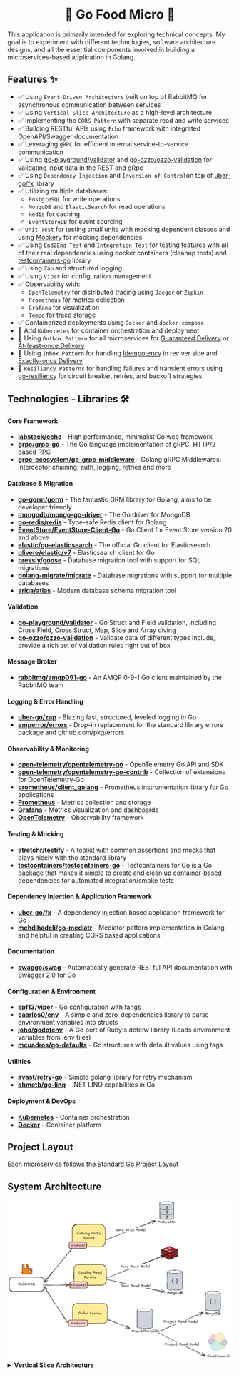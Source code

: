 <h1 align="center">🍔 Go Food Micro 🍟</h1>

This application is primarily intended for exploring technical concepts. My goal is to experiment with different technologies, software architecture designs, and all the essential components involved in building a microservices-based application in Golang.

## Features :sparkles:

- ✅ Using `Event-Driven Architecture` built on top of RabbitMQ for asynchronous communication between services
- ✅ Using `Vertical Slice Architecture` as a high-level architecture
- ✅ Implementing the `CQRS Pattern` with separate read and write services
- ✅ Building RESTful APIs using `Echo` framework with integrated OpenAPI/Swagger documentation
- ✅ Leveraging `gRPC` for efficient internal service-to-service communication
- ✅ Using [go-playground/validator](https://github.com/go-playground/validator) and [go-ozzo/ozzo-validation](https://github.com/go-ozzo/ozzo-validation) for validating input data in the REST and gRpc
- ✅ Using `Dependency Injection` and `Inversion of Control`on top of [uber-go/fx](https://github.com/uber-go/fx) library
- ✅ Utilizing multiple databases:
  - `PostgreSQL` for write operations
  - `MongoDB` and `ElasticSearch` for read operations
  - `Redis` for caching
  - `EventStoreDB` for event sourcing
- ✅ `Unit Test` for testing small units with mocking dependent classes and using [Mockery](https://github.com/vektra/mockery) for mocking dependencies
- ✅ Using `End2End Test` and `Integration Test` for testing features with all of their real dependencies using docker containers (cleanup tests) and [testcontainers-go](https://github.com/testcontainers/testcontainers-go) library
- ✅ Using `Zap` and structured logging
- ✅ Using `Viper` for configuration management
- ✅ Observability with:
  - `OpenTelemetry` for distributed tracing using `Jaeger` or `Zipkin`
  - `Prometheus` for metrics collection
  - `Grafana` for visualization
  - `Tempo` for trace storage
- ✅ Containerized deployments using `Docker` and `docker-compose`
- 🚧 Add `Kubernetes` for container orchestration and deployment
- 🚧 Using `Outbox Pattern` for all microservices for [Guaranteed Delivery](https://www.enterpriseintegrationpatterns.com/GuaranteedMessaging.html) or [At-least-once Delivery](https://www.cloudcomputingpatterns.org/at_least_once_delivery/)
- 🚧 Using `Inbox Pattern` for handling [Idempotency](https://www.cloudcomputingpatterns.org/idempotent_processor/) in reciver side and [Exactly-once Delivery](https://www.cloudcomputingpatterns.org/exactly_once_delivery/)
- 🚧 `Resiliency Patterns` for handling failures and transient errors using [go-resiliency](https://github.com/eapache/go-resiliency) for circuit breaker, retries, and backoff strategies

## Technologies - Libraries 🛠️

<h4>Core Framework</h4>

- **[labstack/echo](https://github.com/labstack/echo)** - High performance, minimalist Go web framework
- **[grpc/grpc-go](https://github.com/grpc/grpc-go)** - The Go language implementation of gRPC. HTTP/2 based RPC
- **[grpc-ecosystem/go-grpc-middleware](https://github.com/grpc-ecosystem/go-grpc-middleware)** - Golang gRPC Middlewares: interceptor chaining, auth, logging, retries and more

<h4>Database & Migration</h4>

- **[go-gorm/gorm](https://github.com/go-gorm/gorm)** - The fantastic ORM library for Golang, aims to be developer friendly
- **[mongodb/mongo-go-driver](https://github.com/mongodb/mongo-go-driver)** - The Go driver for MongoDB
- **[go-redis/redis](https://github.com/go-redis/redis)** - Type-safe Redis client for Golang
- **[EventStore/EventStore-Client-Go](https://github.com/EventStore/EventStore-Client-Go)** - Go Client for Event Store version 20 and above
- **[elastic/go-elasticsearch](https://github.com/elastic/go-elasticsearch)** - The official Go client for Elasticsearch
- **[olivere/elastic/v7](https://github.com/olivere/elastic/v7)** - Elasticsearch client for Go
- **[pressly/goose](https://github.com/pressly/goose)** - Database migration tool with support for SQL migrations
- **[golang-migrate/migrate](https://github.com/golang-migrate/migrate)** - Database migrations with support for multiple databases
- **[ariga/atlas](https://atlasgo.io/)** - Modern database schema migration tool

<h4>Validation</h4>

- **[go-playground/validator](https://github.com/go-playground/validator)** - Go Struct and Field validation, including Cross Field, Cross Struct, Map, Slice and Array diving
- **[go-ozzo/ozzo-validation](https://github.com/go-ozzo/ozzo-validation)** - Validate data of different types include, provide a rich set of validation rules right out of box

<h4>Message Broker</h4>

- **[rabbitmq/amqp091-go](https://github.com/rabbitmq/amqp091-go)** - An AMQP 0-9-1 Go client maintained by the RabbitMQ team

<h4>Logging & Error Handling</h4>

- **[uber-go/zap](https://github.com/uber-go/zap)** - Blazing fast, structured, leveled logging in Go
- **[emperror/errors](https://github.com/emperror/errors)** - Drop-in replacement for the standard library errors package and github.com/pkg/errors

<h4>Observability & Monitoring</h4>

- **[open-telemetry/opentelemetry-go](https://github.com/open-telemetry/opentelemetry-go/)** - OpenTelemetry Go API and SDK
- **[open-telemetry/opentelemetry-go-contrib](https://github.com/open-telemetry/opentelemetry-go-contrib)** - Collection of extensions for OpenTelemetry-Go
- **[prometheus/client_golang](github.com/prometheus/client_golang)** - Prometheus instrumentation library for Go applications
- **[Prometheus](https://prometheus.io/)** - Metrics collection and storage
- **[Grafana](https://grafana.com/)** - Metrics visualization and dashboards
- **[OpenTelemetry](https://opentelemetry.io/)** - Observability framework

<h4>Testing & Mocking</h4>

- **[stretchr/testify](https://github.com/stretchr/testify)** - A toolkit with common assertions and mocks that plays nicely with the standard library
- **[testcontainers/testcontainers-go](https://github.com/testcontainers/testcontainers-go)** - Testcontainers for Go is a Go package that makes it simple to create and clean up container-based dependencies for automated integration/smoke tests

<h4>Dependency Injection & Application Framework</h4>

- **[uber-go/fx](https://github.com/uber-go/fx)** - A dependency injection based application framework for Go
- **[mehdihadeli/go-mediatr](https://github.com/mehdihadeli/go-mediatr)** - Mediator pattern implementation in Golang and helpful in creating CQRS based applications

<h4>Documentation</h4>

- **[swaggo/swag](https://github.com/swaggo/swag)** - Automatically generate RESTful API documentation with Swagger 2.0 for Go

<h4>Configuration & Environment</h4>

- **[spf13/viper](https://github.com/spf13/viper)** - Go configuration with fangs
- **[caarlos0/env](https://github.com/caarlos0/env)** - A simple and zero-dependencies library to parse environment variables into structs
- **[joho/godotenv](https://github.com/joho/godotenv)** - A Go port of Ruby's dotenv library (Loads environment variables from .env files)
- **[mcuadros/go-defaults](https://github.com/mcuadros/go-defaults)** - Go structures with default values using tags

<h4>Utilities</h4>

- **[avast/retry-go](https://github.com/avast/retry-go)** - Simple golang library for retry mechanism
- **[ahmetb/go-linq](https://github.com/ahmetb/go-linq)** - .NET LINQ capabilities in Go

<h4>Deployment & DevOps</h4>

- **[Kubernetes](https://kubernetes.io/)** - Container orchestration
- **[Docker](https://www.docker.com/)** - Container platform

## Project Layout

Each microservice follows the [Standard Go Project Layout](https://github.com/golang-standards/project-layout)

## System Architecture

<img src="assets/go-food-micro-architecture.png" width="600"/>
<details>
  <summary><strong>Vertical Slice Architecture</strong></summary>
  <img  src="assets/vertical-slice-architecture.png" width="200"/>
</details>
